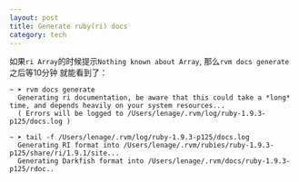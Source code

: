 ```yaml
---
layout: post
title: Generate ruby(ri) docs
category: tech
---
```

如果`ri Array`的时候提示`Nothing known about Array`, 那么`rvm docs generate` 之后等10分钟
就能看到了：

    ~ ➤ rvm docs generate
      Generating ri documentation, be aware that this could take a *long* time, and depends heavily on your system resources...
      ( Errors will be logged to /Users/lenage/.rvm/log/ruby-1.9.3-p125/docs.log )

    ~ ➤ tail -f /Users/lenage/.rvm/log/ruby-1.9.3-p125/docs.log
      Generating RI format into /Users/lenage/.rvm/rubies/ruby-1.9.3-p125/share/ri/1.9.1/site...
      Generating Darkfish format into /Users/lenage/.rvm/docs/ruby-1.9.3-p125/rdoc..
